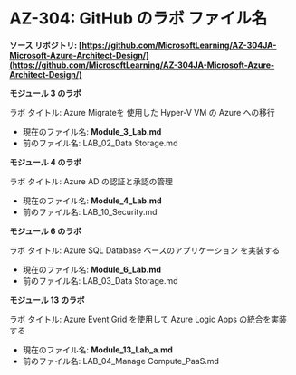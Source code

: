 ﻿
# AZ-304: GitHub のラボ ファイル名 
 
**ソース リポジトリ: [https://github.com/MicrosoftLearning/AZ-304JA-Microsoft-Azure-Architect-Design/](https://github.com/MicrosoftLearning/AZ-304JA-Microsoft-Azure-Architect-Design/)**


**モジュール 3 のラボ**

ラボ タイトル: Azure Migrateを 使用した Hyper-V VM の Azure への移行

- 現在のファイル名: **Module_3_Lab.md**
- 前のファイル名: LAB_02_Data Storage.md

**モジュール 4 のラボ** 

ラボ タイトル: Azure AD の認証と承認の管理

- 現在のファイル名: **Module_4_Lab.md**
- 前のファイル名: LAB_10_Security.md

**モジュール 6 のラボ** 

ラボ タイトル: Azure SQL Database ベースのアプリケーション を実装する

- 現在のファイル名: **Module_6_Lab.md**
- 前のファイル名: LAB_03_Data Storage.md

**モジュール 13 のラボ** 

ラボ タイトル: Azure Event Grid を使用して Azure Logic Apps の統合を実装する

- 現在のファイル名: **Module_13_Lab_a.md**
- 前のファイル名: LAB_04_Manage Compute_PaaS.md
